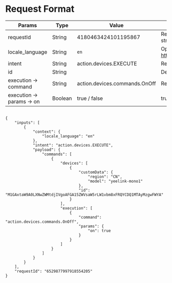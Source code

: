 # Request Format

| Params                  | Type    | Value                         | Remarks                                                      |
| ----------------------- | ------- | ----------------------------- | ------------------------------------------------------------ |
| requestId               | String  | 4180463424101195867           | Required. Id of request for ease of tracing, random string.  |
| locale_language         | String  | `en`                          | Optional. Language code <https://cloud.google.com/translate/docs/languages> |
| intent                  | String  | action.devices.EXECUTE        | Required.                                                    |
| id                      | String  |                               | Device ID                                                    |
| execution → command     | String  | action.devices.commands.OnOff | Required.                                                    |
| execution → params → on | Boolean | true / false                  | true: turn onfalse: turn off                                 |

```

{
    "inputs": [
        {
            "context": {
                "locale_language": "en"
            }, 
            "intent": "action.devices.EXECUTE", 
            "payload": {
                "commands": [
                    {
                        "devices": [
                            {
                                "customData": {
                                    "region": "CN",
                                    "model": "yeelink-mono1"
                                }, 
                                "id": "M1GAxtaW9A0LXNwZWMtdjIVgoAFGA15ZWVsaW5rLW1vbm8xFRQYCDQ1MTAyMzgwFWYA"
                            }
                        ], 
                        "execution": [
                            {
                                "command": "action.devices.commands.OnOff", 
                                "params": {
                                    "on": true
                                }
                            }
                        ]
                    }
                ]
            }
        }
    ], 
    "requestId": "6529877997918554205"
}
```

